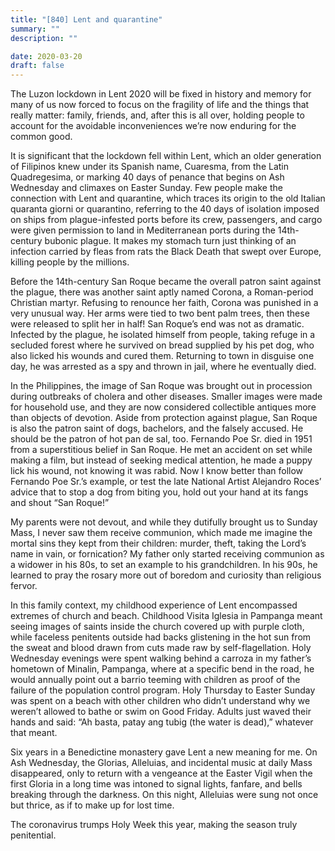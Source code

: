 ```yaml
---
title: "[840] Lent and quarantine"
summary: ""
description: ""

date: 2020-03-20
draft: false
---
```


The Luzon lockdown in Lent 2020 will be fixed in history and memory for many of us now forced to focus on the fragility of life and the things that really matter: family, friends, and, after this is all over, holding people to account for the avoidable inconveniences we’re now enduring for the common good.

It is significant that the lockdown fell within Lent, which an older generation of Filipinos knew under its Spanish name, Cuaresma, from the Latin Quadregesima, or marking 40 days of penance that begins on Ash Wednesday and climaxes on Easter Sunday. Few people make the connection with Lent and quarantine, which traces its origin to the old Italian quaranta giorni or quarantino, referring to the 40 days of isolation imposed on ships from plague-infested ports before its crew, passengers, and cargo were given permission to land in Mediterranean ports during the 14th-century bubonic plague. It makes my stomach turn just thinking of an infection carried by fleas from rats the Black Death that swept over Europe, killing people by the millions.

Before the 14th-century San Roque became the overall patron saint against the plague, there was another saint aptly named Corona, a Roman-period Christian martyr. Refusing to renounce her faith, Corona was punished in a very unusual way. Her arms were tied to two bent palm trees, then these were released to split her in half! San Roque’s end was not as dramatic. Infected by the plague, he isolated himself from people, taking refuge in a secluded forest where he survived on bread supplied by his pet dog, who also licked his wounds and cured them. Returning to town in disguise one day, he was arrested as a spy and thrown in jail, where he eventually died.

In the Philippines, the image of San Roque was brought out in procession during outbreaks of cholera and other diseases. Smaller images were made for household use, and they are now considered collectible antiques more than objects of devotion. Aside from protection against plague, San Roque is also the patron saint of dogs, bachelors, and the falsely accused. He should be the patron of hot pan de sal, too. Fernando Poe Sr. died in 1951 from a superstitious belief in San Roque. He met an accident on set while making a film, but instead of seeking medical attention, he made a puppy lick his wound, not knowing it was rabid. Now I know better than follow Fernando Poe Sr.’s example, or test the late National Artist Alejandro Roces’ advice that to stop a dog from biting you, hold out your hand at its fangs and shout “San Roque!”

My parents were not devout, and while they dutifully brought us to Sunday Mass, I never saw them receive communion, which made me imagine the mortal sins they kept from their children: murder, theft, taking the Lord’s name in vain, or fornication? My father only started receiving communion as a widower in his 80s, to set an example to his grandchildren. In his 90s, he learned to pray the rosary more out of boredom and curiosity than religious fervor.

In this family context, my childhood experience of Lent encompassed extremes of church and beach. Childhood Visita Iglesia in Pampanga meant seeing images of saints inside the church covered up with purple cloth, while faceless penitents outside had backs glistening in the hot sun from the sweat and blood drawn from cuts made raw by self-flagellation. Holy Wednesday evenings were spent walking behind a carroza in my father’s hometown of Minalin, Pampanga, where at a specific bend in the road, he would annually point out a barrio teeming with children as proof of the failure of the population control program. Holy Thursday to Easter Sunday was spent on a beach with other children who didn’t understand why we weren’t allowed to bathe or swim on Good Friday. Adults just waved their hands and said: “Ah basta, patay ang tubig (the water is dead),” whatever that meant.

Six years in a Benedictine monastery gave Lent a new meaning for me. On Ash Wednesday, the Glorias, Alleluias, and incidental music at daily Mass disappeared, only to return with a vengeance at the Easter Vigil when the first Gloria in a long time was intoned to signal lights, fanfare, and bells breaking through the darkness. On this night, Alleluias were sung not once but thrice, as if to make up for lost time.

The coronavirus trumps Holy Week this year, making the season truly penitential.
